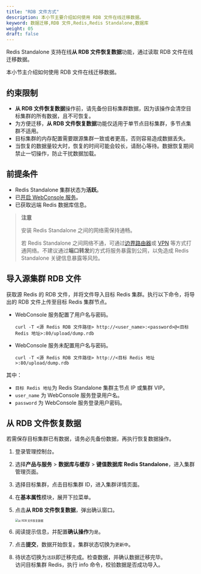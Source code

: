 ```yaml
---
title: "RDB 文件方式"
description: 本小节主要介绍如何使用 RDB 文件在线迁移数据。 
keyword: 数据迁移,RDB 文件,Redis,Redis Standalone,数据库
weight: 05
draft: false
---
```



Redis Standalone 支持在线**从 RDB 文件恢复数据**功能，通过读取 RDB 文件在线迁移数据。

本小节主介绍如何使用 RDB 文件在线迁移数据。

## 约束限制

- **从 RDB 文件恢复数据**操作前，请先备份目标集群数据，因为该操作会清空目标集群的所有数据，且不可恢复。
- 为方便迁移，**从 RDB 文件恢复数据**功能仅适用于单节点目标集群，多节点集群不适用。
- 目标集群的内存配置需要跟源集群一致或者更高，否则容易造成数据丢失。
- 当恢复的数据量较大时，恢复的时间可能会较长，请耐心等待。数据恢复期间禁止一切操作，防止干扰数据加载。

## 前提条件

- Redis Standalone 集群状态为**活跃**。
- 已[开启 WebConsole 服务](../../../manual/mgt_files/enable_webconsole)。
- 已获取远端 Redis 数据库信息。

> **注意**
> 
> 安装 Redis Standalone 之间的网络需保持通畅。
> 
> 若 Redis Standalone 之间网络不通，可通过[边界路由器](/network/border_router/)或 [VPN](/network/vpc/manual/vpn/) 等方式打通网络。不建议通过**端口转发**的方式将服务暴露到公网，以免造成 Redis Standalone 关键信息暴露等风险。

## 导入源集群 RDB 文件

获取源 Redis 的 RDB 文件，并将文件导入目标 Redis 集群。执行以下命令，将导出的 RDB 文件上传至目标 Redis 集群节点。

- WebConsole 服务配置了用户名与密码。

   ```shell
   curl -T <源 Redis RDB 文件路径> http://<user_name>:<password>@<目标 Redis 地址>:80/upload/dump.rdb
   ```

- WebConsole 服务未配置用户名与密码。

   ```shell
   curl -T <源 Redis RDB 文件路径> http://<目标 Redis 地址>:80/upload/dump.rdb
   ```

其中：

- `目标 Redis 地址`为 Redis Standalone 集群主节点 IP 或集群 VIP。
- `user_name` 为 WebConsole 服务登录用户名。
- `password` 为 WebConsole 服务登录用户密码。

## 从 RDB 文件恢复数据

若需保存目标集群已有数据，请务必先备份数据，再执行恢复数据操作。

1. 登录管理控制台。
2. 选择**产品与服务** > **数据库与缓存** > **键值数据库 Redis Standalone**，进入集群管理页面。
3. 选择目标集群，点击目标集群 ID，进入集群详情页面。
4. 在**基本属性**模块，展开下拉菜单。
5. 点击**从 RDB 文件恢复数据**，弹出确认窗口。

   <img src="../../../_images/rdb_migrate.png" alt="从 RDB 文件恢复数据" style="zoom:50%;" />

6. 阅读提示信息，并配置**确认操作**为`是`。
7. 点击**提交**，数据开始恢复。集群状态切换为`更新中`。
8. 待状态切换为`活跃`即迁移完成。检查数据，并确认数据迁移完毕。  
   访问目标集群 Redis，执行 info 命令，校验数据是否成功导入。
